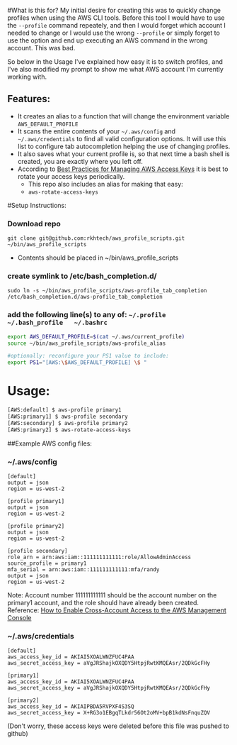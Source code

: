 #What is this for?
My initial desire for creating this was to quickly change profiles when using the AWS CLI tools.  Before this tool I would have to use the `--profile` command repeately, and then I would forget which account I needed to change or I would use the wrong `--profile` or simply forget to use the option and end up executing an AWS command in the wrong account.  This was bad.

So below in the Usage I've explained how easy it is to switch profiles, and I've also modified my prompt to show me what AWS account I'm currently working with.  

## Features:
* It creates an alias to a function that will change the environment variable `AWS_DEFAULT_PROFILE`
* It scans the entire contents of your `~/.aws/config` and `~/.aws/credentials` to find all valid configuration options.  It will use this list to configure tab autocompletion helping the use of changing profiles.  
* It also saves what your current profile is, so that next time a bash shell is created, you are exactly where you left off.
* According to [Best Practices for Managing AWS Access Keys](http://docs.aws.amazon.com/general/latest/gr/aws-access-keys-best-practices.html#iam-user-access-keys) it is best to rotate your access keys periodically.  
    * This repo also includes an alias for making that easy:
    * `aws-rotate-access-keys`
    
#Setup Instructions:
### Download repo
```
git clone git@github.com:rkhtech/aws_profile_scripts.git ~/bin/aws_profile_scripts
```
* Contents should be placed in ~/bin/aws_profile_scripts

### create symlink to /etc/bash_completion.d/

    sudo ln -s ~/bin/aws_profile_scripts/aws-profile_tab_completion /etc/bash_completion.d/aws-profile_tab_completion

### add the following line(s) to any of:   `~/.profile   ~/.bash_profile   ~/.bashrc`

```bash
export AWS_DEFAULT_PROFILE=$(cat ~/.aws/current_profile)
source ~/bin/aws_profile_scripts/aws-profile_alias

#optionally: reconfigure your PS1 value to include:
export PS1="[AWS:\$AWS_DEFAULT_PROFILE] \$ "
```

# Usage:

```bash
[AWS:default] $ aws-profile primary1
[AWS:primary1] $ aws-profile secondary
[AWS:secondary] $ aws-profile primary2
[AWS:primary2] $ aws-rotate-access-keys
```


##Example AWS config files:

### ~/.aws/config
```
[default]
output = json
region = us-west-2

[profile primary1]
output = json
region = us-west-2

[profile primary2]
output = json
region = us-west-2

[profile secondary]
role_arn = arn:aws:iam::111111111111:role/AllowAdminAccess
source_profile = primary1
mfa_serial = arn:aws:iam::111111111111:mfa/randy
output = json
region = us-west-2
```
Note: Account number 111111111111 should be the account number on the primary1 account, and the role should have already been created.  
Reference: [How to Enable Cross-Account Access to the AWS Management Console](https://aws.amazon.com/blogs/security/how-to-enable-cross-account-access-to-the-aws-management-console/)

### ~/.aws/credentials

```
[default]
aws_access_key_id = AKIAI5XOALWNZFUC4PAA
aws_secret_access_key = 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

[primary1]
aws_access_key_id = AKIAI5XOALWNZFUC4PAA
aws_secret_access_key = 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

[primary2]
aws_access_key_id = AKIAIPBDA5RVPXF4S3SQ
aws_secret_access_key = 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
```

(Don't worry, these access keys were deleted before this file was pushed to github)

